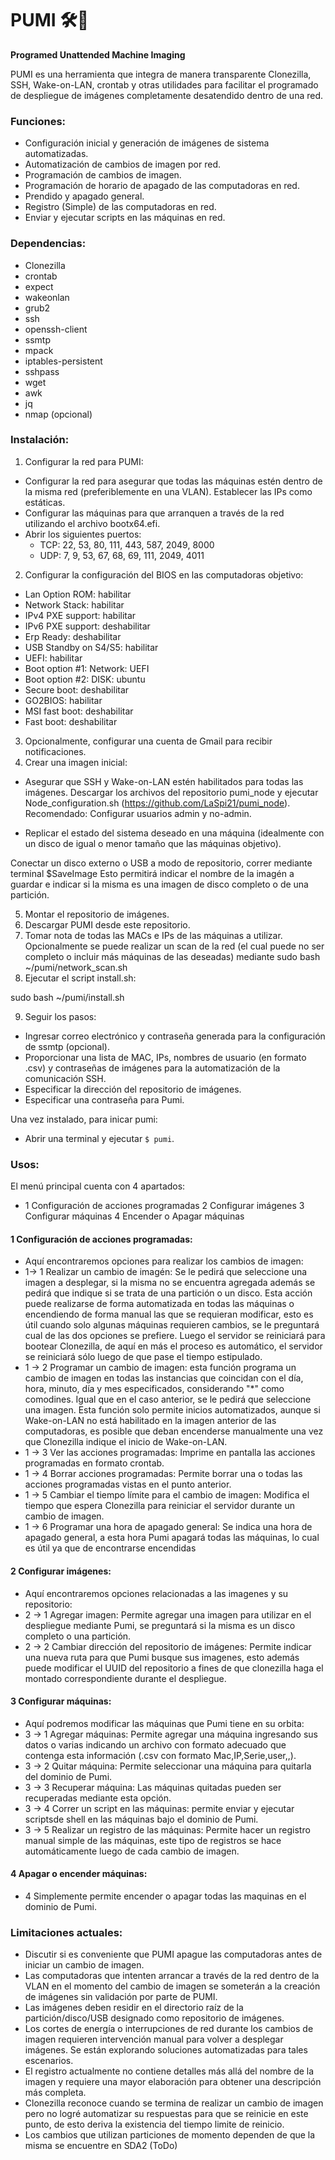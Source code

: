 # PUMI 🛠🐶

**Programed Unattended Machine Imaging**

PUMI es una herramienta que integra de manera transparente Clonezilla, SSH, Wake-on-LAN, crontab y otras utilidades para facilitar el programado de despliegue de imágenes completamente desatendido dentro de una red.

### Funciones:
- Configuración inicial y generación de imágenes de sistema automatizadas.
- Automatización de cambios de imagen por red.
- Programación de cambios de imagen.
- Programación de horario de apagado de las computadoras en red.
- Prendido y apagado general.
- Registro (Simple) de las computadoras en red.
- Enviar y ejecutar scripts en las máquinas en red.

### Dependencias:
- Clonezilla
- crontab
- expect
- wakeonlan
- grub2
- ssh
- openssh-client
- ssmtp
- mpack
- iptables-persistent
- sshpass
- wget
- awk
- jq
- nmap (opcional)

### Instalación:
1. Configurar la red para PUMI:

- Configurar la red para asegurar que todas las máquinas estén dentro de la misma red (preferiblemente en una VLAN). Establecer las IPs como estáticas.
- Configurar las máquinas para que arranquen a través de la red utilizando el archivo bootx64.efi.
- Abrir los siguientes puertos:
  - TCP: 22, 53, 80, 111, 443, 587, 2049, 8000
  - UDP: 7, 9, 53, 67, 68, 69, 111, 2049, 4011
    
2. Configurar la configuración del BIOS en las computadoras objetivo:
  - Lan Option ROM: habilitar
  - Network Stack: habilitar
  - IPv4 PXE support: habilitar
  - IPv6 PXE support: deshabilitar
  - Erp Ready: deshabilitar
  - USB Standby on S4/S5: habilitar
  - UEFI: habilitar
  - Boot option #1: Network: UEFI
  - Boot option #2: DISK: ubuntu
  - Secure boot: deshabilitar
  - GO2BIOS: habilitar
  - MSI fast boot: deshabilitar
  - Fast boot: deshabilitar

3. Opcionalmente, configurar una cuenta de Gmail para recibir notificaciones.
4. Crear una imagen inicial:

- Asegurar que SSH y Wake-on-LAN estén habilitados para todas las imágenes.
Descargar los archivos del repositorio pumi_node y ejecutar Node_configuration.sh (https://github.com/LaSpi21/pumi_node).
Recomendado: Configurar usuarios admin y no-admin.

- Replicar el estado del sistema deseado en una máquina (idealmente con un disco de igual o menor tamaño que las máquinas objetivo).

Conectar un disco externo o USB a modo de repositorio, correr mediante terminal $SaveImage 
Esto permitirá indicar el nombre de la imagén a guardar e indicar si la misma es una imagen de disco completo o de una partición.

5. Montar el repositorio de imágenes.
6. Descargar PUMI desde este repositorio.
7. Tomar nota de todas las MACs e IPs de las máquinas a utilizar. Opcionalmente se puede realizar un scan de la red (el cual puede no ser completo o incluir más máquinas de las deseadas) mediante sudo bash ~/pumi/network_scan.sh
8. Ejecutar el script install.sh:

sudo bash ~/pumi/install.sh

9. Seguir los pasos:
- Ingresar correo electrónico y contraseña generada para la configuración de ssmtp (opcional).
- Proporcionar una lista de MAC, IPs, nombres de usuario (en formato .csv) y contraseñas de imágenes para la automatización de la comunicación SSH.
- Especificar la dirección del repositorio de imágenes.
- Especificar una contraseña para Pumi.

Una vez instalado, para inicar pumi:
- Abrir una terminal y ejecutar `$ pumi`.

### Usos:

El menú principal cuenta con 4 apartados:

- 1 Configuración de acciones programadas
  2 Configurar imágenes
  3 Configurar máquinas
  4 Encender o Apagar máquinas

#### 1 Configuración de acciones programadas:

- Aquí encontraremos opciones para realizar los cambios de imagen:
- 1-> 1 Realizar un cambio de imagén: Se le pedirá que seleccione una imagen a desplegar, si la misma no se encuentra agregada además se pedirá que indique si se trata de una partición o un disco. Esta acción puede realizarse de forma automatizada en todas las máquinas o encendiendo de forma manual las que se requieran modificar, esto es útil cuando solo algunas máquinas requieren cambios, se le preguntará cual de las dos opciones se prefiere. Luego el servidor se reiniciará para bootear Clonezilla, de aquí en más el proceso es automático, el servidor se reiniciará sólo luego de que pase el tiempo estipulado.
- 1 -> 2 Programar un cambio de imagen: esta función programa un cambio de imagen en todas las instancias que coincidan con el día, hora, minuto, día y mes especificados, considerando "*" como comodines. Igual que en el caso anterior, se le pedirá que seleccione una imagen. Esta función solo permite inicios automatizados, aunque si Wake-on-LAN no está habilitado en la imagen anterior de las computadoras, es posible que deban encenderse manualmente una vez que Clonezilla indique el inicio de Wake-on-LAN.
- 1 -> 3 Ver las acciones programadas: Imprime en pantalla las acciones programadas en formato crontab.
- 1 -> 4 Borrar acciones programadas: Permite borrar una o todas las acciones programadas vistas en el punto anterior.
- 1 -> 5 Cambiar el tiempo límite para el cambio de imagen: Modifica el tiempo que espera Clonezilla para reiniciar el servidor durante un cambio de imagen.
- 1 -> 6 Programar una hora de apagado general: Se indica una hora de apagado general, a esta hora Pumi apagará todas las máquinas, lo cual es útil ya que de encontrarse encendidas 

#### 2 Configurar imágenes:

- Aquí encontraremos opciones relacionadas a las imagenes y su repositorio:
- 2 -> 1 Agregar imagen: Permite agregar una imagen para utilizar en el despliegue mediante Pumi, se preguntará si la misma es un disco completo o una partición.
- 2 -> 2 Cambiar dirección del repositorio de imágenes: Permite indicar una nueva ruta para que Pumi busque sus imagenes, esto además puede modificar el UUID del repositorio a fines de que clonezilla haga el montado correspondiente durante el despliegue.

#### 3 Configurar máquinas:

- Aquí podremos modificar las máquinas que Pumi tiene en su orbita:
- 3 -> 1 Agregar máquinas: Permite agregar una máquina ingresando sus datos o varias indicando un archivo con formato adecuado que contenga esta información (.csv con formato Mac,IP,Serie,user,,).
- 3 -> 2 Quitar máquina: Permite seleccionar una máquina para quitarla del dominio de Pumi.
- 3 -> 3 Recuperar máquina: Las máquinas quitadas pueden ser recuperadas mediante esta opción.
- 3 -> 4 Correr un script en las máquinas: permite enviar y ejecutar scriptsde shell en las máquinas bajo el dominio de Pumi.
- 3 -> 5 Realizar un registro de las máquinas: Permite hacer un registro manual simple de las máquinas, este tipo de registros se hace automáticamente luego de cada cambio de imagen.

#### 4 Apagar o encender máquinas:
- 4 Simplemente permite encender o apagar todas las maquinas en el dominio de Pumi.

### Limitaciones actuales:
- Discutir si es conveniente que PUMI apague las computadoras antes de iniciar un cambio de imagen.
- Las computadoras que intenten arrancar a través de la red dentro de la VLAN en el momento del cambio de imagen se someterán a la creación de imágenes sin validación por parte de PUMI.
- Las imágenes deben residir en el directorio raíz de la partición/disco/USB designado como repositorio de imágenes.
- Los cortes de energía o interrupciones de red durante los cambios de imagen requieren intervención manual para volver a desplegar imágenes. Se están explorando soluciones automatizadas para tales escenarios.
- El registro actualmente no contiene detalles más allá del nombre de la imagen y requiere una mayor elaboración para obtener una descripción más completa.
- Clonezilla reconoce cuando se termina de realizar un cambio de imagen pero no logré automatizar su respuestas para que se reinicie en este punto, de esto deriva la existencia del tiempo limite de reinicio.
- Los cambios que utilizan particiones de momento dependen de que la misma se encuentre en SDA2 (ToDo)


